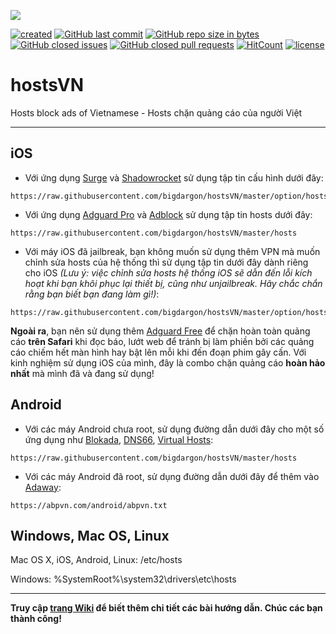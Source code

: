 ![](https://raw.githubusercontent.com/bigdargon/hostsVN/gh-pages/logo.png)

[![created](https://img.shields.io/badge/created-02%20jul%202018-brightgreen.svg)](https://bigdargon.github.io/hostsVN/) [![GitHub last commit](https://img.shields.io/github/last-commit/bigdargon/hostsVN.svg)](https://github.com/bigdargon/hostsVN/commits/master) [![GitHub repo size in bytes](https://img.shields.io/github/repo-size/bigdargon/hostsVN.svg)](https://github.com/bigdargon/hostsVN)  [![GitHub closed issues](https://img.shields.io/github/issues-closed-raw/bigdargon/hostsVN.svg)](https://github.com/bigdargon/hostsVN/issues?q=is%3Aissue+is%3Aclosed) [![GitHub closed pull requests](https://img.shields.io/github/issues-pr-closed-raw/bigdargon/hostsVN.svg)](https://github.com/bigdargon/hostsVN/pulls?q=is%3Apr+is%3Aclosed) [![HitCount](http://hits.dwyl.io/bigdargon/hostsVN.svg)](https://github.com/bigdargon/hostsVN) [![license](https://img.shields.io/github/license/bigdargon/hostsVN.svg)](https://github.com/bigdargon/hostsVN/blob/master/LICENSE)

# hostsVN

Hosts block ads of Vietnamese - Hosts chặn quảng cáo của người Việt

***

## iOS

- Với ứng dụng [Surge](https://github.com/bigdargon/hostsVN/wiki/Surge) và [Shadowrocket](https://github.com/bigdargon/hostsVN/wiki/Shadowrocket) sử dụng tập tin cấu hình dưới đây:
```
https://raw.githubusercontent.com/bigdargon/hostsVN/master/option/hostsVN.conf
```

- Với ứng dụng [Adguard Pro](https://github.com/bigdargon/hostsVN/wiki/Adguard-Pro) và [Adblock](https://github.com/bigdargon/hostsVN/wiki/Adblock) sử dụng tập tin hosts dưới đây:
```
https://raw.githubusercontent.com/bigdargon/hostsVN/master/hosts
```

- Với máy iOS đã jailbreak, bạn không muốn sử dụng thêm VPN mà muốn chỉnh sửa hosts của hệ thống thì sử dụng tập tin dưới đây dành riêng cho iOS _(Lưu ý: việc chỉnh sửa hosts hệ thống iOS sẽ dẫn đến lỗi kích hoạt khi bạn khôi phục lại thiết bị, cũng như unjailbreak. Hãy chắc chắn rằng bạn biết bạn đang làm gì!)_:
```
https://raw.githubusercontent.com/bigdargon/hostsVN/master/option/hostsVN4iOS
```

**Ngoài ra**, bạn nên sử dụng thêm [Adguard Free](https://github.com/bigdargon/hostsVN/wiki/Adguard) để chặn hoàn toàn quảng cáo **trên Safari** khi đọc báo, lướt web để tránh bị làm phiền bởi các quảng cáo chiếm hết màn hình hay bật lên mỗi khi đến đoạn phim gây cấn. Với kinh nghiệm sử dụng iOS của mình, đây là combo chặn quảng cáo **hoàn hảo nhất** mà mình đã và đang sử dụng!

## Android

- Với các máy Android chưa root, sử dụng đường dẫn dưới đây cho một số ứng dụng như [Blokada](https://blokada.org/#download), [DNS66](https://f-droid.org/packages/org.jak_linux.dns66/), [Virtual Hosts](https://play.google.com/store/apps/details?id=com.github.xfalcon.vhosts):
```
https://raw.githubusercontent.com/bigdargon/hostsVN/master/hosts
```

- Với các máy Android đã root, sử dụng đường dẫn dưới đây để thêm vào [Adaway](https://f-droid.org/en/packages/org.adaway/):
```
https://abpvn.com/android/abpvn.txt
```

## Windows, Mac OS, Linux

Mac OS X, iOS, Android, Linux: /etc/hosts

Windows: %SystemRoot%\system32\drivers\etc\hosts

***

**Truy cập [trang Wiki](https://github.com/bigdargon/hostsVN/wiki) để biết thêm chi tiết các bài hướng dẫn. Chúc các bạn thành công!**

